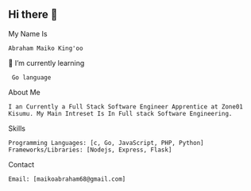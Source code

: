 ## Hi there 👋

<!--
**abrakingoo/abrakingoo** is a ✨ _special_ ✨ repository because its `README.md` (this file) appears on your GitHub profile.

Here are some ideas to get you started:

- 🔭 I’m currently working on ...
- 🌱 I’m currently learning ...
- 👯 I’m looking to collaborate on ...
- 🤔 I’m looking for help with ...
- 💬 Ask me about ...
- 📫 How to reach me: ...
- 😄 Pronouns: ...
- ⚡ Fun fact: ...
-->
My Name Is

    Abraham Maiko King'oo
 
 🌱 I’m currently learning
     
     Go language

About Me

    I an Currently a Full Stack Software Engineer Apprentice at Zone01 Kisumu. My Main Intreset Is In Full stack Software Engineering.

Skills

    Programming Languages: [c, Go, JavaScript, PHP, Python]
    Frameworks/Libraries: [Nodejs, Express, Flask]
Contact

    Email: [maikoabraham68@gmail.com]
